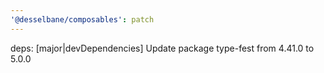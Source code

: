 ```yaml
---
'@desselbane/composables': patch
---
```


deps: [major|devDependencies] Update package type-fest from 4.41.0 to 5.0.0
